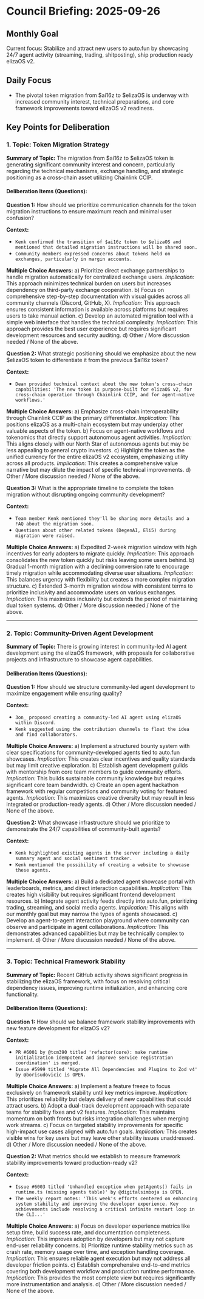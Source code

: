 # Council Briefing: 2025-09-26

## Monthly Goal

Current focus: Stabilize and attract new users to auto.fun by showcasing 24/7 agent activity (streaming, trading, shitposting), ship production ready elizaOS v2.

## Daily Focus

- The pivotal token migration from $ai16z to $elizaOS is underway with increased community interest, technical preparations, and core framework improvements toward elizaOS v2 readiness.

## Key Points for Deliberation

### 1. Topic: Token Migration Strategy

**Summary of Topic:** The migration from $ai16z to $elizaOS token is generating significant community interest and concern, particularly regarding the technical mechanisms, exchange handling, and strategic positioning as a cross-chain asset utilizing Chainlink CCIP.

#### Deliberation Items (Questions):

**Question 1:** How should we prioritize communication channels for the token migration instructions to ensure maximum reach and minimal user confusion?

  **Context:**
  - `Kenk confirmed the transition of $ai16z token to $elizaOS and mentioned that detailed migration instructions will be shared soon.`
  - `Community members expressed concerns about tokens held on exchanges, particularly in margin accounts.`

  **Multiple Choice Answers:**
    a) Prioritize direct exchange partnerships to handle migration automatically for centralized exchange users.
        *Implication:* This approach minimizes technical burden on users but increases dependency on third-party exchange cooperation.
    b) Focus on comprehensive step-by-step documentation with visual guides across all community channels (Discord, GitHub, X).
        *Implication:* This approach ensures consistent information is available across platforms but requires users to take manual action.
    c) Develop an automated migration tool with a simple web interface that handles the technical complexity.
        *Implication:* This approach provides the best user experience but requires significant development resources and security auditing.
    d) Other / More discussion needed / None of the above.

**Question 2:** What strategic positioning should we emphasize about the new $elizaOS token to differentiate it from the previous $ai16z token?

  **Context:**
  - `Dean provided technical context about the new token's cross-chain capabilities: 'The new token is purpose-built for elizaOS v2, for cross-chain operation through Chainlink CCIP, and for agent-native workflows.'`

  **Multiple Choice Answers:**
    a) Emphasize cross-chain interoperability through Chainlink CCIP as the primary differentiator.
        *Implication:* This positions elizaOS as a multi-chain ecosystem but may underplay other valuable aspects of the token.
    b) Focus on agent-native workflows and tokenomics that directly support autonomous agent activities.
        *Implication:* This aligns closely with our North Star of autonomous agents but may be less appealing to general crypto investors.
    c) Highlight the token as the unified currency for the entire elizaOS v2 ecosystem, emphasizing utility across all products.
        *Implication:* This creates a comprehensive value narrative but may dilute the impact of specific technical improvements.
    d) Other / More discussion needed / None of the above.

**Question 3:** What is the appropriate timeline to complete the token migration without disrupting ongoing community development?

  **Context:**
  - `Team member Kenk mentioned they'll be sharing more details and a FAQ about the migration soon.`
  - `Questions about other related tokens (DegenAI, Eli5) during migration were raised.`

  **Multiple Choice Answers:**
    a) Expedited 2-week migration window with high incentives for early adopters to migrate quickly.
        *Implication:* This approach consolidates the new token quickly but risks leaving some users behind.
    b) Gradual 1-month migration with a declining conversion rate to encourage timely migration while accommodating diverse user situations.
        *Implication:* This balances urgency with flexibility but creates a more complex migration structure.
    c) Extended 3-month migration window with consistent terms to prioritize inclusivity and accommodate users on various exchanges.
        *Implication:* This maximizes inclusivity but extends the period of maintaining dual token systems.
    d) Other / More discussion needed / None of the above.

---


### 2. Topic: Community-Driven Agent Development

**Summary of Topic:** There is growing interest in community-led AI agent development using the elizaOS framework, with proposals for collaborative projects and infrastructure to showcase agent capabilities.

#### Deliberation Items (Questions):

**Question 1:** How should we structure community-led agent development to maximize engagement while ensuring quality?

  **Context:**
  - `3on_ proposed creating a community-led AI agent using elizaOS within Discord.`
  - `Kenk suggested using the contribution channels to float the idea and find collaborators.`

  **Multiple Choice Answers:**
    a) Implement a structured bounty system with clear specifications for community-developed agents tied to auto.fun showcases.
        *Implication:* This creates clear incentives and quality standards but may limit creative exploration.
    b) Establish agent development guilds with mentorship from core team members to guide community efforts.
        *Implication:* This builds sustainable community knowledge but requires significant core team bandwidth.
    c) Create an open agent hackathon framework with regular competitions and community voting for featured agents.
        *Implication:* This maximizes creative diversity but may result in less integrated or production-ready agents.
    d) Other / More discussion needed / None of the above.

**Question 2:** What showcase infrastructure should we prioritize to demonstrate the 24/7 capabilities of community-built agents?

  **Context:**
  - `Kenk highlighted existing agents in the server including a daily summary agent and social sentiment tracker.`
  - `Kenk mentioned the possibility of creating a website to showcase these agents.`

  **Multiple Choice Answers:**
    a) Build a dedicated agent showcase portal with leaderboards, metrics, and direct interaction capabilities.
        *Implication:* This creates high visibility but requires significant frontend development resources.
    b) Integrate agent activity feeds directly into auto.fun, prioritizing trading, streaming, and social media agents.
        *Implication:* This aligns with our monthly goal but may narrow the types of agents showcased.
    c) Develop an agent-to-agent interaction playground where community can observe and participate in agent collaborations.
        *Implication:* This demonstrates advanced capabilities but may be technically complex to implement.
    d) Other / More discussion needed / None of the above.

---


### 3. Topic: Technical Framework Stability

**Summary of Topic:** Recent GitHub activity shows significant progress in stabilizing the elizaOS framework, with focus on resolving critical dependency issues, improving runtime initialization, and enhancing core functionality.

#### Deliberation Items (Questions):

**Question 1:** How should we balance framework stability improvements with new feature development for elizaOS v2?

  **Context:**
  - `PR #6001 by @tcm390 titled 'refactor(core): make runtime initialization idempotent and improve service registration coordination' is merged.`
  - `Issue #5999 titled 'Migrate All Dependencies and Plugins to Zod v4' by @borisudovicic is OPEN.`

  **Multiple Choice Answers:**
    a) Implement a feature freeze to focus exclusively on framework stability until key metrics improve.
        *Implication:* This prioritizes reliability but delays delivery of new capabilities that could attract users.
    b) Adopt a dual-track development approach with separate teams for stability fixes and v2 features.
        *Implication:* This maintains momentum on both fronts but risks integration challenges when merging work streams.
    c) Focus on targeted stability improvements for specific high-impact use cases aligned with auto.fun goals.
        *Implication:* This creates visible wins for key users but may leave other stability issues unaddressed.
    d) Other / More discussion needed / None of the above.

**Question 2:** What metrics should we establish to measure framework stability improvements toward production-ready v2?

  **Context:**
  - `Issue #6003 titled 'Unhandled exception when getAgents() fails in runtime.ts (missing agents table)' by @digitalsimboja is OPEN.`
  - `The weekly report notes: 'This week's efforts centered on enhancing system stability and improving the developer experience. Key achievements include resolving a critical infinite restart loop in the CLI...'`

  **Multiple Choice Answers:**
    a) Focus on developer experience metrics like setup time, build success rate, and documentation completeness.
        *Implication:* This improves adoption by developers but may not capture end-user reliability concerns.
    b) Prioritize runtime stability metrics such as crash rate, memory usage over time, and exception handling coverage.
        *Implication:* This ensures reliable agent execution but may not address all developer friction points.
    c) Establish comprehensive end-to-end metrics covering both development workflow and production runtime performance.
        *Implication:* This provides the most complete view but requires significantly more instrumentation and analysis.
    d) Other / More discussion needed / None of the above.